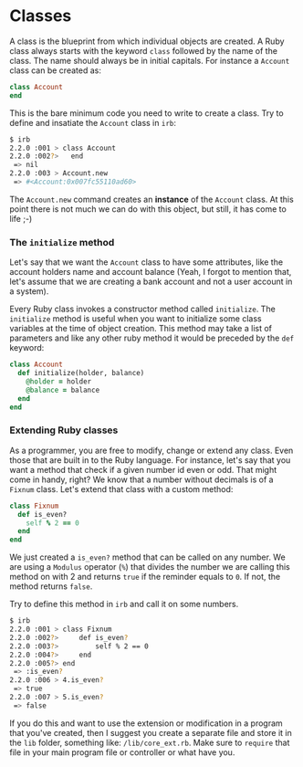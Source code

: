# Classes

A class is the blueprint from which individual objects are created. A Ruby class always starts with the keyword `class` followed by the name of the class. The name should always be in initial capitals. For instance a `Account` class can be created as:

```ruby
class Account
end 
``` 
This is the bare minimum code you need to write to create a class. Try to define and insatiate the `Account` class in `irb`:

```bash
$ irb
2.2.0 :001 > class Account
2.2.0 :002?>   end
 => nil 
2.2.0 :003 > Account.new
 => #<Account:0x007fc55110ad60> 
```
The `Account.new` command creates an **instance** of the `Account` class. At this point there is not much we can do with this object, but still, it has come to life ;-)

### The `initialize` method
Let's say that we want the `Account` class to have some attributes, like the account holders name and account balance (Yeah, I forgot to mention that, let's assume that we are creating a bank account and not a user account in a system). 

Every Ruby class invokes a constructor method called `initialize`. The `initialize` method is useful when you want to initialize some class variables at the time of object creation. This method may take a list of parameters and like any other ruby method it would be preceded by the `def` keyword:

```ruby
class Account  
  def initialize(holder, balance)
    @holder = holder
    @balance = balance
  end
end
```








### Extending Ruby classes

As a programmer, you are free to modify, change or extend any class. Even those that are built in to the Ruby language. For instance, let's say that you want a method that check if a given number id even or odd. That might come in handy, right? We know that a number without decimals is of a `Fixnum` class. Let's extend that class with a custom method:

```ruby
class Fixnum
  def is_even?
    self % 2 == 0
  end
end
```
We just created a `is_even?` method that can be called on any number. We are using a `Modulus` operator (`%`) that divides the number we are calling this method on with 2 and returns `true` if the reminder equals to `0`. If not, the method returns `false`.

Try to define this method in `irb` and call it on some numbers.
```bash
$ irb
2.2.0 :001 > class Fixnum
2.2.0 :002?>     def is_even?
2.2.0 :003?>         self % 2 == 0
2.2.0 :004?>     end
2.2.0 :005?> end
 => :is_even? 
2.2.0 :006 > 4.is_even?
 => true 
2.2.0 :007 > 5.is_even?
 => false 
```

If you do this and want to use the extension or modification in a program that you've created, then I suggest you create a separate file and store it in the `lib` folder, something like: `/lib/core_ext.rb`. Make sure to `require` that file in your main program file or controller or what have you. 

